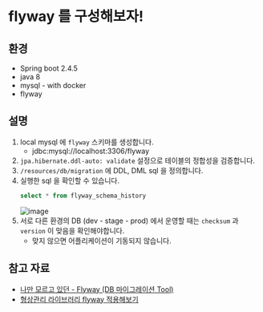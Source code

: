 # flyway 를 구성해보자!

## 환경

- Spring boot 2.4.5
- java 8
- mysql - with docker
- flyway

## 설명

1. local mysql 에 `flyway` 스키마를 생성합니다.
    - jdbc:mysql://localhost:3306/flyway
2. `jpa.hibernate.ddl-auto: validate` 설정으로 테이블의 정합성을 검증합니다.
3. `/resources/db/migration` 에 DDL, DML sql 을 정의합니다.
4. 실행한 sql 을 확인할 수 있습니다.
    ```sql
    select * from flyway_schema_history
    ```
   ![image](https://user-images.githubusercontent.com/55722186/117412906-4bddbe80-af50-11eb-94a3-54d2133efd03.png)
5. 서로 다른 환경의 DB (dev - stage - prod) 에서 운영할 때는 `checksum` 과 `version` 이 맞음을 확인해야합니다.
    - 맞지 않으면 어플리케이션이 기동되지 않습니다.

## 참고 자료

- [나만 모르고 있던 - Flyway (DB 마이그레이션 Tool)](https://www.popit.kr/%EB%82%98%EB%A7%8C-%EB%AA%A8%EB%A5%B4%EA%B3%A0-%EC%9E%88%EB%8D%98-flyway-db-%EB%A7%88%EC%9D%B4%EA%B7%B8%EB%A0%88%EC%9D%B4%EC%85%98-tool/)
- [형상관리 라이브러리 flyway 적용해보기](https://closset703.github.io/programming/spring/2020/05/13/flywaydb-howto.html)

